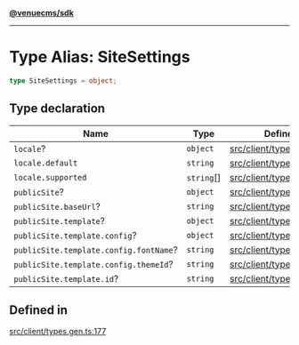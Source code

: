 [**@venuecms/sdk**](../Index.md)

***

# Type Alias: SiteSettings

```ts
type SiteSettings = object;
```

## Type declaration

| Name | Type | Defined in |
| ------ | ------ | ------ |
| `locale`? | `object` | [src/client/types.gen.ts:178](https://github.com/venuecms/sdk/blob/c07c18831cf33fafb3b37826410f2b30773eb6c2/src/client/types.gen.ts#L178) |
| `locale.default` | `string` | [src/client/types.gen.ts:179](https://github.com/venuecms/sdk/blob/c07c18831cf33fafb3b37826410f2b30773eb6c2/src/client/types.gen.ts#L179) |
| `locale.supported` | `string`[] | [src/client/types.gen.ts:180](https://github.com/venuecms/sdk/blob/c07c18831cf33fafb3b37826410f2b30773eb6c2/src/client/types.gen.ts#L180) |
| `publicSite`? | `object` | [src/client/types.gen.ts:182](https://github.com/venuecms/sdk/blob/c07c18831cf33fafb3b37826410f2b30773eb6c2/src/client/types.gen.ts#L182) |
| `publicSite.baseUrl`? | `string` | [src/client/types.gen.ts:183](https://github.com/venuecms/sdk/blob/c07c18831cf33fafb3b37826410f2b30773eb6c2/src/client/types.gen.ts#L183) |
| `publicSite.template`? | `object` | [src/client/types.gen.ts:184](https://github.com/venuecms/sdk/blob/c07c18831cf33fafb3b37826410f2b30773eb6c2/src/client/types.gen.ts#L184) |
| `publicSite.template.config`? | `object` | [src/client/types.gen.ts:186](https://github.com/venuecms/sdk/blob/c07c18831cf33fafb3b37826410f2b30773eb6c2/src/client/types.gen.ts#L186) |
| `publicSite.template.config.fontName`? | `string` | [src/client/types.gen.ts:188](https://github.com/venuecms/sdk/blob/c07c18831cf33fafb3b37826410f2b30773eb6c2/src/client/types.gen.ts#L188) |
| `publicSite.template.config.themeId`? | `string` | [src/client/types.gen.ts:187](https://github.com/venuecms/sdk/blob/c07c18831cf33fafb3b37826410f2b30773eb6c2/src/client/types.gen.ts#L187) |
| `publicSite.template.id`? | `string` | [src/client/types.gen.ts:185](https://github.com/venuecms/sdk/blob/c07c18831cf33fafb3b37826410f2b30773eb6c2/src/client/types.gen.ts#L185) |

## Defined in

[src/client/types.gen.ts:177](https://github.com/venuecms/sdk/blob/c07c18831cf33fafb3b37826410f2b30773eb6c2/src/client/types.gen.ts#L177)
